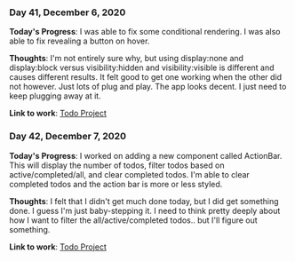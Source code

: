 ### Day 41, December 6, 2020

**Today's Progress**: I was able to fix some conditional rendering. I was also able to fix revealing a button on hover.

**Thoughts**: I'm not entirely sure why, but using display:none and display:block versus visibility:hidden and visibility:visible is different and causes different results. It felt good to get one working when the other did not however.  Just lots of plug and play.  The app looks decent. I just need to keep plugging away at it.

**Link to work**: [Todo Project](https://github.com/jdemarc/react-todos)

### Day 42, December 7, 2020

**Today's Progress**: I worked on adding a new component called ActionBar.  This will display the number of todos, filter todos based on active/completed/all, and clear completed todos. I'm able to clear completed todos and the action bar is more or less styled.

**Thoughts**: I felt that I didn't get much done today, but I did get something done. I guess I'm just baby-stepping it. I need to think pretty deeply about how I want to filter the all/active/completed todos.. but I'll figure out something.

**Link to work**: [Todo Project](https://github.com/jdemarc/react-todos)